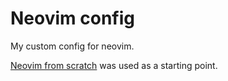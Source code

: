 # Neovim config

My custom config for neovim.

[Neovim from scratch](https://github.com/LunarVim/Neovim-from-scratch.git) was used as a starting point.
